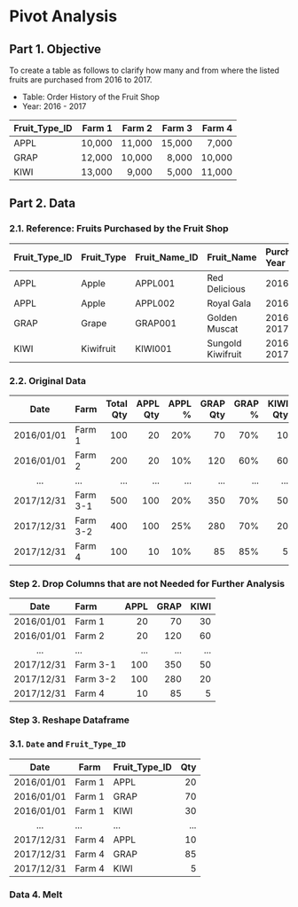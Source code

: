 # Pivot Analysis
## Part 1. Objective
To create a table as follows to clarify how many and from where the listed fruits are purchased from 2016 to 2017.

- Table: Order History of the Fruit Shop  
- Year: 2016 - 2017

| Fruit_Type_ID  | Farm 1 | Farm 2 | Farm 3 | Farm 4 |
| :---           | ---:   | ---:   | ---:   | ---:   |
| APPL           | 10,000 | 11,000 | 15,000 | 7,000  |
| GRAP           | 12,000 | 10,000 | 8,000  | 10,000 |
| KIWI           | 13,000 | 9,000  | 5,000  | 11,000 |

## Part 2. Data
### 2.1. Reference: Fruits Purchased by the Fruit Shop
| Fruit_Type_ID  | Fruit_Type | Fruit_Name_ID | Fruit_Name        | Purchase Year |
| :---           | :---       | :---          | :---              | :---          |
| APPL           | Apple      | APPL001       | Red Delicious     | 2016          |
| APPL           | Apple      | APPL002       | Royal Gala        | 2016          |
| GRAP           | Grape      | GRAP001       | Golden Muscat     | 2016, 2017    |
| KIWI           | Kiwifruit  | KIWI001       | Sungold Kiwifruit | 2016, 2017    |

### 2.2. Original Data
| Date       | Farm      | Total Qty | APPL Qty | APPL % | GRAP Qty | GRAP % | KIWI Qty    | KIWI %    |
| :---:      | :---      | ---:      | ---:     | ---:   | ---:     | ---:   | ---:        | ---:      |       
| 2016/01/01 | Farm 1    | 100       | 20       | 20%    | 70       | 70%    | 10          | 10%       |
| 2016/01/01 | Farm 2    | 200       | 20       | 10%    | 120      | 60%    | 60          | 30%       |
| ...        | ...       | ...       | ...      | ...    | ...      | ...    | ...         | ...       |
| 2017/12/31 | Farm 3-1  | 500       | 100      | 20%    | 350      | 70%    | 50          | 10%       |
| 2017/12/31 | Farm 3-2  | 400       | 100      | 25%    | 280      | 70%    | 20          | 5%        |
| 2017/12/31 | Farm 4    | 100       | 10       | 10%    | 85       | 85%    | 5           | 5%        |

### Step 2. Drop Columns that are not Needed for Further Analysis
| Date       | Farm      | APPL | GRAP | KIWI | 
|:---:       |:---       | ---: | ---: | ---: | 
| 2016/01/01 | Farm 1    | 20   | 70   | 30   |
| 2016/01/01 | Farm 2    | 20   | 120  | 60   |
| ...        | ...       | ...  | ...  | ...  |
| 2017/12/31 | Farm 3-1  | 100  | 350  | 50   | 
| 2017/12/31 | Farm 3-2  | 100  | 280  | 20   |
| 2017/12/31 | Farm 4    | 10   | 85   | 5    |

### Step 3. Reshape Dataframe 
### 3.1. ```Date``` and ```Fruit_Type_ID```  
| Date       | Farm      | Fruit_Type_ID | Qty |
| :---:      | ---       | :---          | ---:| 
| 2016/01/01 | Farm 1    | APPL          | 20  | 
| 2016/01/01 | Farm 1    | GRAP          | 70  |
| 2016/01/01 | Farm 1    | KIWI          | 30  | 
| ...        | ...       | ...           | ... |
| 2017/12/31 | Farm 4    | APPL          | 10  | 
| 2017/12/31 | Farm 4    | GRAP          | 85  |
| 2017/12/31 | Farm 4    | KIWI          | 5   |    

### Data 4. Melt









